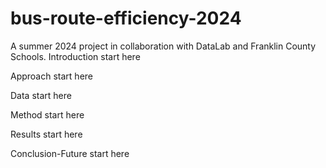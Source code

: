 # bus-route-efficiency-2024
A summer 2024 project in collaboration with DataLab and Franklin County Schools.
Introduction
  start here

Approach 
  start here 

Data
  start here 
  
Method 
  start here
  
Results
  start here

Conclusion-Future 
  start here
